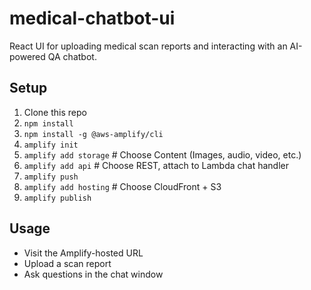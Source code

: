 
# medical-chatbot-ui

React UI for uploading medical scan reports and interacting with an AI-powered QA chatbot.

## Setup

1. Clone this repo
2. `npm install`
3. `npm install -g @aws-amplify/cli`
4. `amplify init`
5. `amplify add storage`  # Choose Content (Images, audio, video, etc.)
6. `amplify add api`      # Choose REST, attach to Lambda chat handler
7. `amplify push`
8. `amplify add hosting`  # Choose CloudFront + S3
9. `amplify publish`

## Usage
- Visit the Amplify-hosted URL
- Upload a scan report
- Ask questions in the chat window

